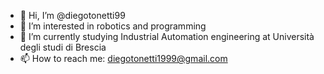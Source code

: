 - 👋 Hi, I’m @diegotonetti99
- 👀 I’m interested in robotics and programming 
- 🏫 I’m currently studying Industrial Automation engineering at Università degli studi di Brescia
- 📫 How to reach me: diegotonetti1999@gmail.com

<!---
diegotonetti99/diegotonetti99 is a ✨ special ✨ repository because its `README.md` (this file) appears on your GitHub profile.
You can click the Preview link to take a look at your changes.
--->
